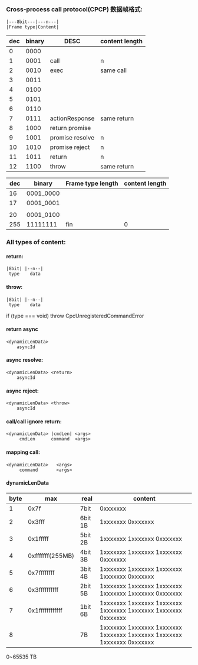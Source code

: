 ### Cross-process call protocol(CPCP) 数据帧格式:

```
|---8bit---|---n---|
|Frame type|Content|
```

| dec | binary | DESC            | content length |
| --- | ------ | --------------- | -------------- |
| 0   | 0000   |                 |                |
| 1   | 0001   | call            | n              |
| 2   | 0010   | exec            | same call      |
| 3   | 0011   |                 |                |
| 4   | 0100   |                 |                |
| 5   | 0101   |                 |                |
| 6   | 0110   |                 |                |
| 7   | 0111   | actionResponse  | same return    |
| 8   | 1000   | return promise  |                |
| 9   | 1001   | promise resolve | n              |
| 10  | 1010   | promise reject  | n              |
| 11  | 1011   | return          | n              |
| 12  | 1100   | throw           | same return    |

| dec | binary    | Frame type length | content length |
| --- | --------- | ----------------- | -------------- |
| 16  | 0001_0000 |                   |                |
| 17  | 0001_0001 |                   |                |
|     |           |                   |                |
| 20  | 0001_0100 |                   |                |
| 255 | 11111111  | fin               | 0              |

### All types of content:

#### return:

```
|8bit| |--n--|
 type    data
```

#### throw:

```
|8bit| |--n--|
 type    data
```

if (type === void) throw CpcUnregisteredCommandError

#### return async

```
<dynamicLenData>
    asyncId
```

#### async resolve:

```
<dynamicLenData> <return>
    asyncId
```

#### async reject:

```
<dynamicLenData> <throw>
    asyncId
```

#### call/call ignore return:

```
<dynamicLenData> |cmdLen| <args>
     cmdLen      command  <args>
```

#### mapping call:

```
<dynamicLenData>   <args>
     command       <args>
```

#### dynamicLenData

| byte | max              | real    | content                                                                 |
| ---- | ---------------- | ------- | ----------------------------------------------------------------------- |
| 1    | 0x7f             | 7bit    | 0xxxxxxx                                                                |
| 2    | 0x3fff           | 6bit 1B | 1xxxxxxx 0xxxxxxx                                                       |
| 3    | 0x1fffff         | 5bit 2B | 1xxxxxxx 1xxxxxxx 0xxxxxxx                                              |
| 4    | 0xfffffff(255MB) | 4bit 3B | 1xxxxxxx 1xxxxxxx 1xxxxxxx 0xxxxxxx                                     |
| 5    | 0x7ffffffff      | 3bit 4B | 1xxxxxxx 1xxxxxxx 1xxxxxxx 1xxxxxxx 0xxxxxxx                            |
| 6    | 0x3ffffffffff    | 2bit 5B | 1xxxxxxx 1xxxxxxx 1xxxxxxx 1xxxxxxx 1xxxxxxx 0xxxxxxx                   |
| 7    | 0x1ffffffffffff  | 1bit 6B | 1xxxxxxx 1xxxxxxx 1xxxxxxx 1xxxxxxx 1xxxxxxx 1xxxxxxx 0xxxxxxx          |
| 8    |                  | 7B      | 1xxxxxxx 1xxxxxxx 1xxxxxxx 1xxxxxxx 1xxxxxxx 1xxxxxxx 1xxxxxxx 0xxxxxxx |

0~65535 TB
